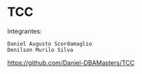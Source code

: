 # TCC 
Integrantes: 

	Daniel Augusto Scordamaglio 
	Denilson Murilo Silva 
	
https://github.com/Daniel-DBAMasters/TCC
